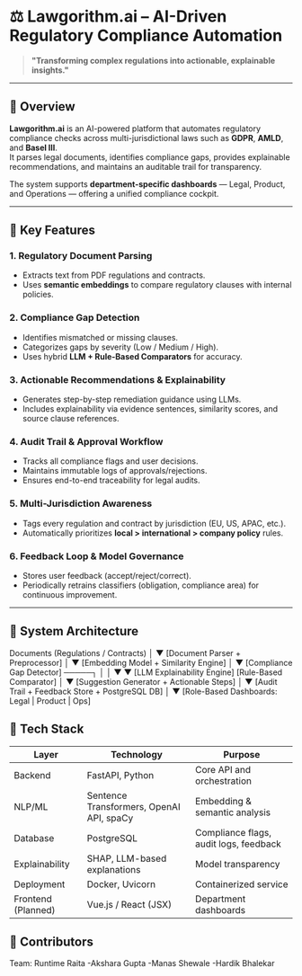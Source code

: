 # ⚖️ Lawgorithm.ai – AI-Driven Regulatory Compliance Automation

> **"Transforming complex regulations into actionable, explainable insights."**

---

## 🚀 Overview

**Lawgorithm.ai** is an AI-powered platform that automates regulatory compliance checks across multi-jurisdictional laws such as **GDPR**, **AMLD**, and **Basel III**.  
It parses legal documents, identifies compliance gaps, provides explainable recommendations, and maintains an auditable trail for transparency.

The system supports **department-specific dashboards** — Legal, Product, and Operations — offering a unified compliance cockpit.

---

## 🧠 Key Features

### 1. Regulatory Document Parsing
- Extracts text from PDF regulations and contracts.  
- Uses **semantic embeddings** to compare regulatory clauses with internal policies.

### 2. Compliance Gap Detection
- Identifies mismatched or missing clauses.  
- Categorizes gaps by severity (Low / Medium / High).  
- Uses hybrid **LLM + Rule-Based Comparators** for accuracy.

### 3. Actionable Recommendations & Explainability
- Generates step-by-step remediation guidance using LLMs.  
- Includes explainability via evidence sentences, similarity scores, and source clause references.

### 4. Audit Trail & Approval Workflow
- Tracks all compliance flags and user decisions.  
- Maintains immutable logs of approvals/rejections.  
- Ensures end-to-end traceability for legal audits.

### 5. Multi-Jurisdiction Awareness
- Tags every regulation and contract by jurisdiction (EU, US, APAC, etc.).  
- Automatically prioritizes **local > international > company policy** rules.  

### 6. Feedback Loop & Model Governance
- Stores user feedback (accept/reject/correct).  
- Periodically retrains classifiers (obligation, compliance area) for continuous improvement.

---

## 🧩 System Architecture

Documents (Regulations / Contracts)
│
▼
[Document Parser + Preprocessor]
│
▼
[Embedding Model + Similarity Engine]
│
▼
[Compliance Gap Detector] ─────┐
│ │
▼ ▼
[LLM Explainability Engine] [Rule-Based Comparator]
│
▼
[Suggestion Generator + Actionable Steps]
│
▼
[Audit Trail + Feedback Store + PostgreSQL DB]
│
▼
[Role-Based Dashboards: Legal | Product | Ops]


## 🧰 Tech Stack

| Layer              | Technology                               | Purpose                                |
| ------------------ | ---------------------------------------- | -------------------------------------- |
| Backend            | FastAPI, Python                          | Core API and orchestration             |
| NLP/ML             | Sentence Transformers, OpenAI API, spaCy | Embedding & semantic analysis          |
| Database           | PostgreSQL                               | Compliance flags, audit logs, feedback |
| Explainability     | SHAP, LLM-based explanations             | Model transparency                     |
| Deployment         | Docker, Uvicorn                          | Containerized service                  |
| Frontend (Planned) | Vue.js / React (JSX)                     | Department dashboards                  |


## 👥 Contributors
Team: Runtime Raita
-Akshara Gupta
-Manas Shewale
-Hardik Bhalekar

